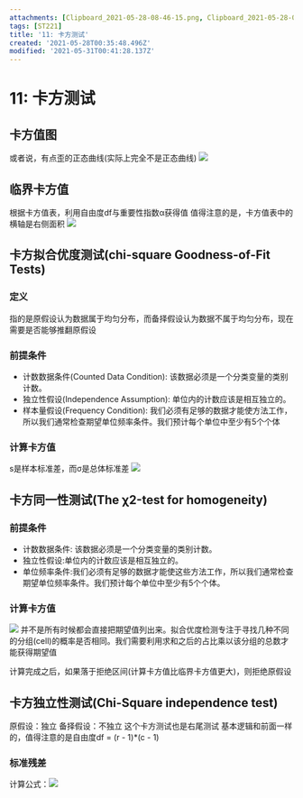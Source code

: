 ```yaml
---
attachments: [Clipboard_2021-05-28-08-46-15.png, Clipboard_2021-05-28-08-47-57.png, Clipboard_2021-05-28-08-48-48.png, Clipboard_2021-05-30-21-53-28.png, Clipboard_2021-05-31-08-41-27.png]
tags: [ST221]
title: '11: 卡方测试'
created: '2021-05-28T00:35:48.496Z'
modified: '2021-05-31T00:41:28.137Z'
---
```


# 11: 卡方测试
## 卡方值图
或者说，有点歪的正态曲线(实际上完全不是正态曲线)
![](@attachment/Clipboard_2021-05-28-08-48-48.png)

## 临界卡方值
根据卡方值表，利用自由度df与重要性指数α获得值
值得注意的是，卡方值表中的横轴是右侧面积
![](@attachment/Clipboard_2021-05-28-08-47-57.png)

## 卡方拟合优度测试(chi-square Goodness-of-Fit Tests)
### 定义
指的是原假设认为数据属于均匀分布，而备择假设认为数据不属于均匀分布，现在需要是否能够推翻原假设
### 前提条件
- 计数数据条件(Counted Data Condition): 该数据必须是一个分类变量的类别计数。
- 独立性假设(Independence Assumption): 单位内的计数应该是相互独立的。
- 样本量假设(Frequency Condition): 我们必须有足够的数据才能使方法工作，所以我们通常检查期望单位频率条件。我们预计每个单位中至少有5个个体
### 计算卡方值
s是样本标准差，而σ是总体标准差
![](@attachment/Clipboard_2021-05-30-21-53-28.png)

## 卡方同一性测试(The χ2-test for homogeneity)
### 前提条件
- 计数数据条件: 该数据必须是一个分类变量的类别计数。
- 独立性假设:单位内的计数应该是相互独立的。
- 单位频率条件:我们必须有足够的数据才能使这些方法工作，所以我们通常检查期望单位频率条件。我们预计每个单位中至少有5个个体。
### 计算卡方值
![](@attachment/Clipboard_2021-05-28-08-46-15.png)
并不是所有时候都会直接把期望值列出来。拟合优度检测专注于寻找几种不同的分组(cell)的概率是否相同。我们需要利用求和之后的占比乘以该分组的总数才能获得期望值

计算完成之后，如果落于拒绝区间(计算卡方值比临界卡方值更大)，则拒绝原假设

## 卡方独立性测试(Chi-Square independence test)
原假设：独立
备择假设：不独立
这个卡方测试也是右尾测试
基本逻辑和前面一样的，值得注意的是自由度df = (r - 1)*(c - 1)

### 标准残差
计算公式：![](@attachment/Clipboard_2021-05-31-08-41-27.png)



